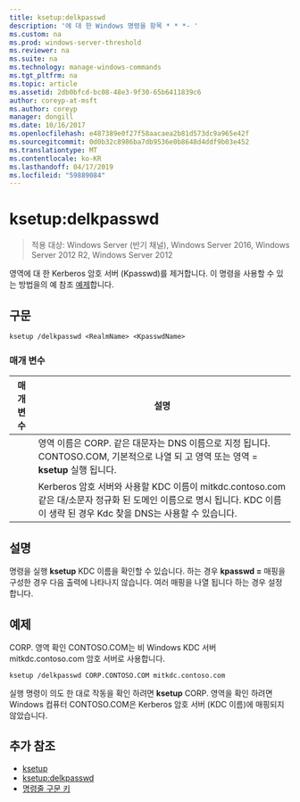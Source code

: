 ```yaml
---
title: ksetup:delkpasswd
description: '에 대 한 Windows 명령을 항목 * * *- '
ms.custom: na
ms.prod: windows-server-threshold
ms.reviewer: na
ms.suite: na
ms.technology: manage-windows-commands
ms.tgt_pltfrm: na
ms.topic: article
ms.assetid: 2db0bfcd-bc08-48e3-9f30-65b6411839c6
author: coreyp-at-msft
ms.author: coreyp
manager: dongill
ms.date: 10/16/2017
ms.openlocfilehash: e487389e0f27f58aacaea2b81d573dc9a965e42f
ms.sourcegitcommit: 0d0b32c8986ba7db9536e0b8648d4ddf9b03e452
ms.translationtype: MT
ms.contentlocale: ko-KR
ms.lasthandoff: 04/17/2019
ms.locfileid: "59889084"
---
```

# <a name="ksetupdelkpasswd"></a>ksetup:delkpasswd

>적용 대상: Windows Server (반기 채널), Windows Server 2016, Windows Server 2012 R2, Windows Server 2012

영역에 대 한 Kerberos 암호 서버 (Kpasswd)를 제거합니다. 이 명령을 사용할 수 있는 방법을의 예 참조 [예제](#BKMK_Examples)합니다.
## <a name="syntax"></a>구문
```
ksetup /delkpasswd <RealmName> <KpasswdName>
```
### <a name="parameters"></a>매개 변수
|매개 변수|설명|
|-------|--------|
|<RealmName>|영역 이름은 CORP. 같은 대문자는 DNS 이름으로 지정 됩니다. CONTOSO.COM, 기본적으로 나열 되 고 영역 또는 영역 = **ksetup** 실행 됩니다.|
|<KpasswdName>|Kerberos 암호 서버와 사용할 KDC 이름이 mitkdc.contoso.com 같은 대/소문자 정규화 된 도메인 이름으로 명시 됩니다. KDC 이름이 생략 된 경우 Kdc 찾을 DNS는 사용할 수 있습니다.|
## <a name="remarks"></a>설명
명령을 실행 **ksetup** KDC 이름을 확인할 수 있습니다. 하는 경우 **kpasswd =** 매핑을 구성한 경우 다음 출력에 나타나지 않습니다. 여러 매핑을 나열 됩니다 하는 경우 설정 합니다.
## <a name="BKMK_Examples"></a>예제
CORP. 영역 확인 CONTOSO.COM는 비 Windows KDC 서버 mitkdc.contoso.com 암호 서버로 사용합니다.
```
ksetup /delkpasswd CORP.CONTOSO.COM mitkdc.contoso.com
```
실행 명령이 의도 한 대로 작동을 확인 하려면 **ksetup** CORP. 영역을 확인 하려면 Windows 컴퓨터 CONTOSO.COM은 Kerberos 암호 서버 (KDC 이름)에 매핑되지 않았습니다.
## <a name="additional-references"></a>추가 참조
-   [ksetup](ksetup.md)
-   [ksetup:delkpasswd](ksetup-delkpasswd.md)
-   [명령줄 구문 키](command-line-syntax-key.md)
